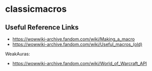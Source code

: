 # classicmacros

## Useful Reference Links
* https://wowwiki-archive.fandom.com/wiki/Making_a_macro
* https://wowwiki-archive.fandom.com/wiki/Useful_macros_(old)


WeakAuras:
* https://wowwiki-archive.fandom.com/wiki/World_of_Warcraft_API
